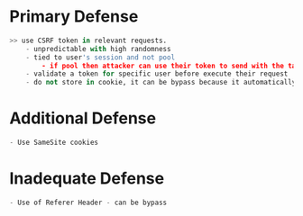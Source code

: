 


# Primary Defense
```python
>> use CSRF token in relevant requests.
	- unpredictable with high randomness
	- tied to user's session and not pool
		- if pool then attacker can use their token to send with the target user
	- validate a token for specific user before execute their request
	- do not store in cookie, it can be bypass because it automatically sent it once you visit specific website that has a cookie stored to local computer.
```


# Additional Defense
```python
- Use SameSite cookies
```



# Inadequate Defense
```python
- Use of Referer Header - can be bypass
```




